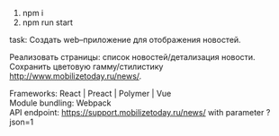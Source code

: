 1. npm i
2. npm run start

task:
Создать web–приложение для отображения новостей.

Реализовать cтраницы: список новостей/детализация новости.
Сохранить цветовую гамму/стилистику http://www.mobilizetoday.ru/news/.

Frameworks: React | Preact | Polymer | Vue<br>
Module bundling: Webpack<br>
API endpoint: https://support.mobilizetoday.ru/news/ with parameter ?json=1<br>
